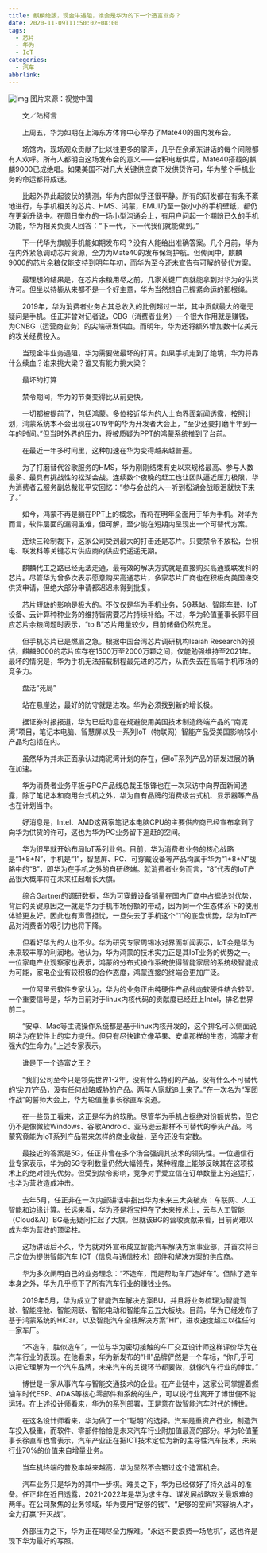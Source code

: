```yaml
---
title: 麒麟绝版，现金牛遇阻，谁会是华为的下一个造富业务？
date: 2020-11-09T11:50:02+08:00
tags:
  - 芯片
  - 华为
  - IoT
categories:
  - 汽车
abbrlink:
---
```


![img](https://cdn.jsdelivr.net/gh/yakeing/Documentation@main/Hexo/images/8b13-kcieywa2696040.jpg)
图片来源：视觉中国

　　文／陆柯言

　　上周五，华为如期在上海东方体育中心举办了Mate40的国内发布会。

　　场馆内，现场观众贡献了比以往更多的掌声，几乎在余承东讲话的每个间隙都有人欢呼。所有人都明白这场发布会的意义——台积电断供后，Mate40搭载的麒麟9000已成绝唱。如果美国不对几大关键供应商下发供货许可，华为整个手机业务的命运都将成谜。

　　比起外界此起彼伏的猜测，华为内部似乎还很平静。所有的研发都在有条不紊地进行，与手机相关的芯片、HMS、鸿蒙，EMUI乃至一张小小的手机壁纸，都仍在更新升级中。在周日举办的一场小型沟通会上，有用户问起一个期盼已久的手机功能，华为相关负责人回答：“下一代，下一代我们就能做到。”

　　下一代华为旗舰手机能如期发布吗？没有人能给出准确答案。几个月前，华为在内外紧急调动芯片资源，全力为Mate40的发布保驾护航。但传闻中，麒麟9000的芯片余粮仅能支持到明年年初，而华为至今还未宣告有可解的替代方案。

　　最理想的结果是，在芯片余粮用尽之前，几家关键厂商就能拿到对华为的供货许可。但坐以待毙从来都不是一个好主意，华为当然想自己握紧命运的那根绳。

　　2019年，华为消费者业务占其总收入的比例超过一半，其中贡献最大的毫无疑问是手机。任正非曾对记者说，CBG（消费者业务）一个很大作用就是赚钱，为CNBG（运营商业务）的尖端研发供血。而明年，华为还将额外增加数十亿美元的攻关经费投入。

　　当现金牛业务遇阻，华为需要做最坏的打算。如果手机走到了绝境，华为将靠什么续血？谁来挑大梁？谁又有能力挑大梁？

　　最坏的打算

　　禁令期间，华为的节奏变得比从前更快。

　　一切都被提前了，包括鸿蒙。多位接近华为的人士向界面新闻透露，按照计划，鸿蒙系统本不会出现在2019年的华为开发者大会上，“至少还要打磨半年到一年的时间。”但当时外界的压力，将被质疑为PPT的鸿蒙系统推到了台前。

　　在最近一年多时间里，这种加速在华为变得越来越普遍。

　　为了打磨替代谷歌服务的HMS，华为刚刚结束有史以来规格最高、参与人数最多、最具有挑战性的松湖会战。连续数个夜晚的赶工也让团队逼近压力极限，华为消费者云服务副总裁张平安回忆：“参与会战的人一听到松湖会战眼泪就快下来了。”

　　如今，鸿蒙不再是躺在PPT上的概念，而将在明年全面用于华为手机。对华为而言，软件层面的漏洞虽难，但可解，至少能在短期内呈现出一个可替代方案。

　　连续三轮制裁下，这家公司受到最大的打击还是芯片。只要禁令不放松，台积电、联发科等关键芯片供应商的供应仍遥遥无期。

　　麒麟代工之路已经无法走通，最有效的解决方式就是直接购买高通或联发科的芯片。尽管华为曾多次表示愿意购买高通芯片，多家芯片厂商也在积极向美国递交供货申请，但绝大部分申请都迟迟未得到批复。

　　芯片短缺的影响是极大的。不仅仅是华为手机业务，5G基站、智能车联、IoT设备、云计算种种业务的维持皆需要芯片持续补给。不过，华为轮值董事长郭平回应芯片余粮问题时表示，“to B”芯片用量较少，目前储备仍然充足。

　　但手机芯片已是燃眉之急。根据中国台湾芯片调研机构Isaiah Research的预估，麒麟9000的芯片库存在1500万至2000万颗之间，仅能勉强维持至2021年。最坏的情况是，华为手机无法搭载制程最先进的芯片，从而失去在高端手机市场的竞争力。

　　盘活“死局”

　　站在悬崖边，最好的防守就是进攻。华为必须找到新的增长极。

　　据证券时报报道，华为已启动意在规避使用美国技术制造终端产品的“南泥湾”项目，笔记本电脑、智慧屏以及一系列IoT（物联网）智能产品受美国影响较小产品均包括在内。

　　虽然华为并未正面承认过南泥湾计划的存在，但IoT系列产品的研发进展的确在加速。

　　华为消费者业务平板与PC产品线总裁王银锋也在一次采访中向界面新闻透露，除了笔记本和商用台式机之外，华为自有品牌的消费级台式机、显示器等产品也在计划当中。

　　好消息是，Intel、AMD这两家笔记本电脑CPU的主要供应商已经宣布拿到了向华为供货的许可，这也为华为PC业务留下追赶的空间。

　　华为很早就开始布局IoT系列业务。目前，华为消费者业务的核心战略是“1+8+N”，手机是“1”，智慧屏、PC、可穿戴设备等产品均属于华为“1+8+N”战略中的“8”，即华为在手机之外的自研终端。就消费者业务而言，“8”代表的IoT产品很大概率将在未来扛起增长大旗。

　　综合Gartner的调研数据，华为可穿戴设备销量在国内厂商中占据绝对优势，背后的关键原因之一就是华为手机市场份额的带动，因为同一个生态体系下的使用体验更友好。因此也有声音担忧，一旦失去了手机这个“1”的底盘优势，华为IoT产品对消费者的吸引力也将下降。

　　但看好华为的人也不少。华为研究专家周锡冰对界面新闻表示，IoT会是华为未来较丰厚的利润地。他认为，华为鸿蒙的技术实力正是其IoT业务的优势之一。一位家电产业观察家也表示，鸿蒙的分布式操作系统使得智能家居的系统级智能成为可能，家电企业有较积极的合作态度，鸿蒙连接的终端会更加广泛。

　　一位阿里云软件专家认为，华为的业务正由纯硬件产品线向软硬件结合转型。一个重要信号是，华为目前对于linux内核代码的贡献度已经赶上Intel，排名世界前二。

　　“安卓、Mac等主流操作系统都是基于linux内核开发的，这个排名可以侧面说明华为在软件上的实力提升。但只有尽快建立像苹果、安卓那样的生态，鸿蒙才有强大的生命力。”上述专家表示。

　　谁是下一个造富之王？

　　“我们公司至今只是领先世界1-2年，没有什么特别的产品，没有什么不可替代的‘尖刀’产品，没有任何战略威胁的产品。两年人家就追上来了。”在一次名为“军团作战”的誓师大会上，华为轮值董事长徐直军说道。

　　在一些员工看来，这正是华为的软肋。尽管华为手机占据绝对份额优势，但它仍不是像微软Windows、谷歌Android、亚马逊云那样不可替代的拳头产品。鸿蒙究竟能为IoT系列产品带来怎样的商业收益，至今还没有定数。

　　最接近的答案是5G，任正非曾在多个场合强调其技术的领先性。一位通信行业专家表示，华为的5G专利数量仍然大幅领先，某种程度上能够反映其在这项技术上的绝对领先优势。但受到禁令影响，竞争对手爱立信在订单数量上穷追猛打，也华为营收造成冲击。

　　去年5月，任正非在一次内部讲话中指出华为未来三大突破点：车联网、人工智能和边缘计算。长远来看，华为还是将宝押在了未来技术上，云与人工智能（Cloud&amp;AI）BG毫无疑问扛起了大旗。但就该BG的营收贡献来看，目前尚难以成为华为营收的顶梁柱。

　　这场讲话后不久，华为就对外宣布成立智能汽车解决方案事业部，并首次将自己定位为提供智能汽车 ICT（信息与通信技术）部件和解决方案的供应商。

　　华为多次阐明自己的业务理念：“不造车，而是帮助车厂造好车”。但除了造车本身之外，华为几乎揽下了所有汽车行业的赚钱业务。

　　2019年5月，华为成立了智能汽车解决方案BU，并且将业务梳理为智能驾驶、智能座舱、智能网联、智能电动和智能车云五大板块。目前，华为已经发布了基于鸿蒙系统的HiCar，以及智能汽车全栈解决方案”HI“，进攻速度超过以往任何一家车厂。

　　“不造车，胜似造车”，一位与华为密切接触的车厂交互设计师这样评价华为在汽车行业的表现。在他看来，华为新发布的“HI”品牌俨然是一个车标，“你几乎可以把它理解为一个汽车品牌，未来汽车的关键环节都要做，就像汽车行业的博世。”

　　博世是一家从事汽车与智能交通技术的企业。在产业链中，这家公司掌握着燃油车时代ESP、ADAS等核心零部件和系统的生产，可以说行业离开了博世便不能运转。在上述设计师看来，华为的系列部署，正是意在做智能汽车时代的博世。

　　在这名设计师看来，华为做了一个“聪明”的选择。汽车是重资产行业，制造汽车投入极重，而软件、零部件恰恰是未来汽车行业附加值最高的部分。华为轮值董事长徐直军也曾表示，汽车产业正在把ICT技术定位为新的主导性汽车技术，未来行业70%的价值来自增量业务。

　　当车机终端的普及率越来越高，华为显然不会错过这个造富机会。

　　汽车业务只是华为的其中一步棋。难关之下，华为已经做好了持久战斗的准备。任正非在近日透露，2021-2022年是华为求生存、谋发展战略攻关最艰难的两年。在公司聚焦的业务领域，华为要用“足够的钱”、“足够的空间”来容纳人才，全力打赢“歼灭战”。

　　外部压力之下，华为正在竭尽全力解难。“永远不要浪费一场危机”，这也许是现下华为最好的写照。
